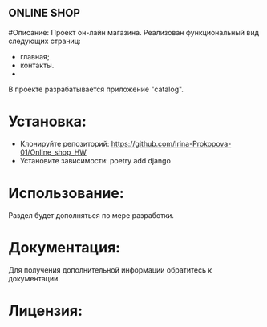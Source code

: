 ## ONLINE SHOP

#Описание:
Проект он-лайн магазина. Реализован функциональный вид следующих страниц:

* главная;
* контакты.
* 
В проекте разрабатывается приложение "catalog".

# Установка:
* Клонируйте репозиторий:
https://github.com/Irina-Prokopova-01/Online_shop_HW
* Установите зависимости:
poetry add django
# Использование:
Раздел будет дополняться по мере разработки.

# Документация:
Для получения дополнительной информации обратитесь к документации.

# Лицензия:
